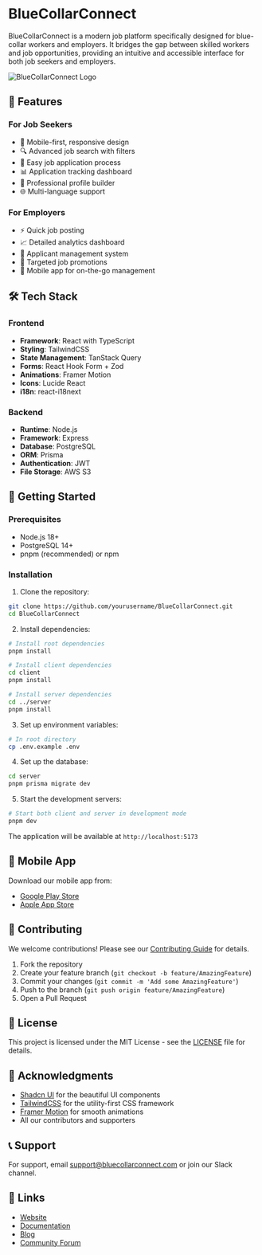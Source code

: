 # BlueCollarConnect

BlueCollarConnect is a modern job platform specifically designed for blue-collar workers and employers. It bridges the gap between skilled workers and job opportunities, providing an intuitive and accessible interface for both job seekers and employers.

![BlueCollarConnect Logo](./client/public/logo.png)

## 🚀 Features

### For Job Seekers
- 📱 Mobile-first, responsive design
- 🔍 Advanced job search with filters
- 📝 Easy job application process
- 📊 Application tracking dashboard
- 👤 Professional profile builder
- 🌐 Multi-language support

### For Employers
- ⚡ Quick job posting
- 📈 Detailed analytics dashboard
- 👥 Applicant management system
- 🎯 Targeted job promotions
- 📱 Mobile app for on-the-go management

## 🛠️ Tech Stack

### Frontend
- **Framework**: React with TypeScript
- **Styling**: TailwindCSS
- **State Management**: TanStack Query
- **Forms**: React Hook Form + Zod
- **Animations**: Framer Motion
- **Icons**: Lucide React
- **i18n**: react-i18next

### Backend
- **Runtime**: Node.js
- **Framework**: Express
- **Database**: PostgreSQL
- **ORM**: Prisma
- **Authentication**: JWT
- **File Storage**: AWS S3

## 🚀 Getting Started

### Prerequisites
- Node.js 18+
- PostgreSQL 14+
- pnpm (recommended) or npm

### Installation

1. Clone the repository:
```bash
git clone https://github.com/yourusername/BlueCollarConnect.git
cd BlueCollarConnect
```

2. Install dependencies:
```bash
# Install root dependencies
pnpm install

# Install client dependencies
cd client
pnpm install

# Install server dependencies
cd ../server
pnpm install
```

3. Set up environment variables:
```bash
# In root directory
cp .env.example .env
```

4. Set up the database:
```bash
cd server
pnpm prisma migrate dev
```

5. Start the development servers:
```bash
# Start both client and server in development mode
pnpm dev
```

The application will be available at `http://localhost:5173`

## 📱 Mobile App

Download our mobile app from:
- [Google Play Store](https://play.google.com/store/apps/bluecollarconnect)
- [Apple App Store](https://apps.apple.com/app/bluecollarconnect)

## 🤝 Contributing

We welcome contributions! Please see our [Contributing Guide](CONTRIBUTING.md) for details.

1. Fork the repository
2. Create your feature branch (`git checkout -b feature/AmazingFeature`)
3. Commit your changes (`git commit -m 'Add some AmazingFeature'`)
4. Push to the branch (`git push origin feature/AmazingFeature`)
5. Open a Pull Request

## 📄 License

This project is licensed under the MIT License - see the [LICENSE](LICENSE) file for details.

## 🙏 Acknowledgments

- [Shadcn UI](https://ui.shadcn.com/) for the beautiful UI components
- [TailwindCSS](https://tailwindcss.com/) for the utility-first CSS framework
- [Framer Motion](https://www.framer.com/motion/) for smooth animations
- All our contributors and supporters

## 📞 Support

For support, email support@bluecollarconnect.com or join our Slack channel.

## 🔗 Links

- [Website](https://bluecollarconnect.com)
- [Documentation](https://docs.bluecollarconnect.com)
- [Blog](https://blog.bluecollarconnect.com)
- [Community Forum](https://community.bluecollarconnect.com)
